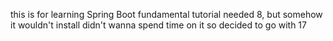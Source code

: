 this is for learning Spring Boot fundamental
tutorial needed 8, but somehow it wouldn't install
didn't wanna spend time on it so decided to go with 17
